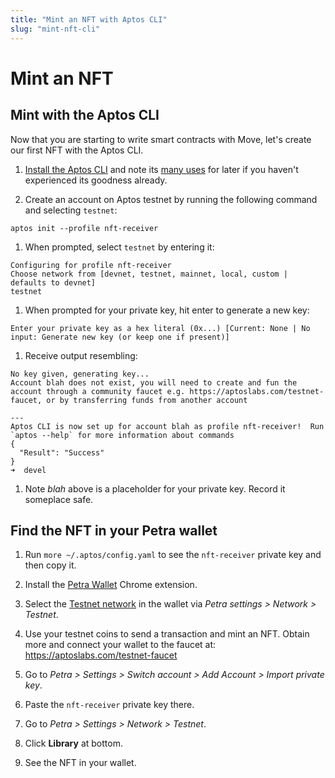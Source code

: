```yaml
---
title: "Mint an NFT with Aptos CLI"
slug: "mint-nft-cli"
---
```


# Mint an NFT 

## Mint with the Aptos CLI

Now that you are starting to write smart contracts with Move, let's create our first NFT with the Aptos CLI. 

1. [Install the Aptos CLI](../../cli-tools/aptos-cli-tool/install-aptos-cli.md) and note its [many uses](../../cli-tools/aptos-cli-tool/use-aptos-cli.md) for later if you haven't experienced its goodness already.

1. Create an account on Aptos testnet by running the following command and selecting `testnet`:
```shell
aptos init --profile nft-receiver
```

1. When prompted, select `testnet` by entering it:

```shell
Configuring for profile nft-receiver
Choose network from [devnet, testnet, mainnet, local, custom | defaults to devnet]
testnet
```

1. When prompted for your private key, hit enter to generate a new key:
```shell
Enter your private key as a hex literal (0x...) [Current: None | No input: Generate new key (or keep one if present)]
```

1. Receive output resembling:
```shell
No key given, generating key...
Account blah does not exist, you will need to create and fun the account through a community faucet e.g. https://aptoslabs.com/testnet-faucet, or by transferring funds from another account

---
Aptos CLI is now set up for account blah as profile nft-receiver!  Run `aptos --help` for more information about commands
{
  "Result": "Success"
}
➜  devel
```

1. Note *blah* above is a placeholder for your private key. Record it someplace safe.

## Find the NFT in your Petra wallet

1. Run `more ~/.aptos/config.yaml` to see the `nft-receiver` private key and then copy it.

1. Install the [Petra Wallet](../../guides/install-petra-wallet.md) Chrome extension.

1. Select the [Testnet network](https://petra.app/docs/use) in the wallet via *Petra settings > Network > Testnet*.

1. Use your testnet coins to send a transaction and mint an NFT. Obtain more and connect your wallet to the faucet at: https://aptoslabs.com/testnet-faucet

1. Go to *Petra > Settings > Switch account > Add Account > Import private key*.

1. Paste the `nft-receiver` private key there.

1. Go to *Petra > Settings > Network > Testnet*.

1. Click **Library** at bottom.

1. See the NFT in your wallet.